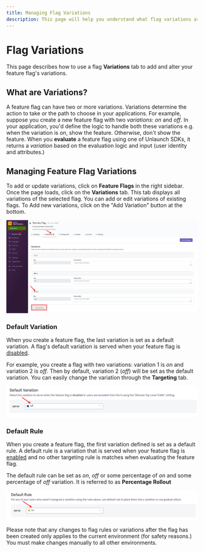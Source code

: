 ```yaml
---
title: Managing Flag Variations
description: This page will help you understand what flag variations are, how to create and manage them.
---
```


# Flag Variations

This page describes how to use a flag **Variations** tab to add and alter your feature flag's variations.

## What are Variations?

A feature flag can have two or more variations. Variations determine the action to take or the path to choose in your applications. For example, suppose you create a new feature flag with two *variations*: *on* and *off*. In your application, you'd define the logic to handle both these variations e.g. when the variation is *on*, show the feature. Otherwise, don't show the feature. When you **evaluate** a feature flag using one of Unlaunch SDKs, it returns a *variation* based on the evaluation logic and input (user identity and attributes.)

## Managing Feature Flag Variations
To add or update variations, click on **Feature Flags** in the right sidebar. Once the page loads, click on the **Variations** tab. This tab displays all variations of the selected flag. You can add or edit variations of existing flags. To Add new variations, click on the "Add Variation" button at the bottom.

<div class="justify-content-center">
    <img src="/assets/img/update-variation.png" alt="Add Flag Variation"/>
</div>

### Default Variation

When you create a feature flag, the last variation is set as a default variation. A flag's default variation is served when your feature flag is [disabled](enable-disable-flags).

For example, you create a flag with two variations: variation 1 is *on* and variation 2 is *off*. Then by default, variation 2 (*off*) will be set as the default variation. You can easily change the variation through the **Targeting** tab.

<div class="justify-content-center">
    <img src="/assets/img/off-variation.png" alt="Default Variation"/>
</div> 

### Default Rule

When you create a feature flag, the first variation defined is set as a default rule. A default rule is a variation that is served when your feature flag is [enabled]((enable-disable-flags)) and no other targeting rule is matches when evaluating the feature flag.

The default rule can be set as *on*, *off* or some percentage of *on* and some percentage of *off* variation. It is referred to as **Percentage Rollout**

<div class="justify-content-center">
    <img src="/assets/img/default-rule.png" alt="Default Rule"/>
</div> 

Please note that any changes to flag rules or variations after the flag has been created only applies to the current environment (for safety reasons.) You must make changes manually to all other environments.



